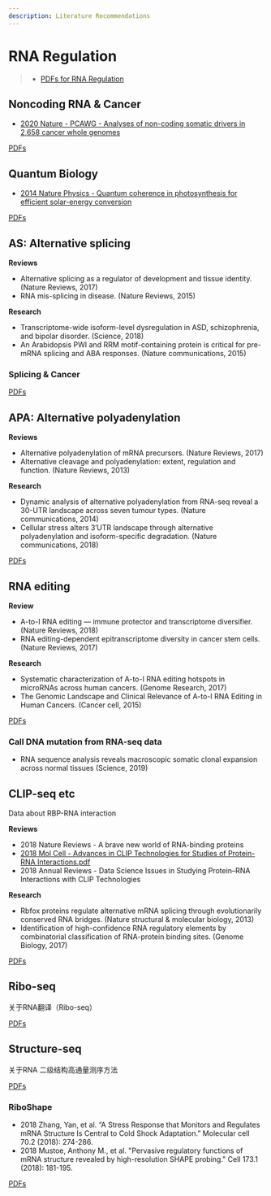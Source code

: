 ```yaml
---
description: Literature Recommendations
---
```


# RNA Regulation

> * [PDFs for RNA Regulation](https://cloud.tsinghua.edu.cn/d/759f79f0a9c24fb7aab4/)

## Noncoding RNA & Cancer

* [2020 Nature - PCAWG - Analyses of non-coding somatic drivers in 2,658 cancer whole genomes](https://cloud.tsinghua.edu.cn/d/759f79f0a9c24fb7aab4/files/?p=%2FNoncoding%20RNA%20and%20cancer%2F2020%20Nature%20-%20PCAWG%20-%20Analyses%20of%20non-coding%20somatic%20drivers%20in%202%2C658%20cancer%20whole%20genomes.pdf)

[PDFs](https://cloud.tsinghua.edu.cn/d/759f79f0a9c24fb7aab4/?p=%2FNoncoding%20RNA%20and%20cancer&mode=list)

## Quantum Biology

* [2014 Nature Physics - Quantum coherence in photosynthesis for efficient solar-energy conversion](https://cloud.tsinghua.edu.cn/d/759f79f0a9c24fb7aab4/files/?p=%2FQuantum%20Biology%2FQuantum%20coherence%20in%20photosynthesis%20for%20efficient%20solar-energy%20conversion.pdf)

[PDFs](https://cloud.tsinghua.edu.cn/d/759f79f0a9c24fb7aab4/?p=%2FQuantum%20Biology&mode=list)

## AS: Alternative splicing

**Reviews**

* Alternative splicing as a regulator of development and tissue identity. \(Nature Reviews, 2017\)
* RNA mis-splicing in disease. \(Nature Reviews, 2015\)

**Research**

* Transcriptome-wide isoform-level dysregulation in ASD, schizophrenia, and bipolar disorder. \(Science, 2018\)
* An Arabidopsis PWI and RRM motif-containing protein is critical for pre-mRNA splicing and ABA responses. \(Nature communications, 2015\)

### Splicing & Cancer

[PDFs](https://cloud.tsinghua.edu.cn/d/759f79f0a9c24fb7aab4/?p=/Splice%20and%20Cancer&mode=list)

## APA: Alternative polyadenylation

**Reviews**

* Alternative polyadenylation of mRNA precursors. \(Nature Reviews, 2017\)
* Alternative cleavage and polyadenylation: extent, regulation and function. \(Nature Reviews, 2013\)

**Research**

* Dynamic analysis of alternative polyadenylation from RNA-seq reveal a 30-UTR landscape across seven tumour types. \(Nature communications, 2014\)
* Cellular stress alters 3′UTR landscape through alternative polyadenylation and isoform-specific degradation. \(Nature communications, 2018\)

[PDFs](https://cloud.tsinghua.edu.cn/d/759f79f0a9c24fb7aab4/?p=%2FAlternative%20polyadenylation&mode=list)

## RNA editing

**Review**

* A-to-I RNA editing — immune protector and transcriptome diversifier. \(Nature Reviews, 2018\)
* RNA editing-dependent epitranscriptome diversity in cancer stem cells. \(Nature Reviews, 2017\)

**Research**

* Systematic characterization of A-to-I RNA editing hotspots in microRNAs across human cancers. \(Genome Research, 2017\) 
* The Genomic Landscape and Clinical Relevance of A-to-I RNA Editing in Human Cancers. \(Cancer cell, 2015\)

[PDFs](https://cloud.tsinghua.edu.cn/d/759f79f0a9c24fb7aab4/?p=%2FRNA%20editing&mode=list)

### Call DNA mutation from RNA-seq data

* RNA sequence analysis reveals macroscopic somatic clonal expansion across normal tissues \(Science, 2019\) 

## CLIP-seq etc

Data about RBP-RNA interaction

**Reviews**

* 2018 Nature Reviews - A brave new world of RNA-binding proteins
* [2018 Mol Cell - Advances in CLIP Technologies for Studies of Protein-RNA Interactions.pdf](https://cloud.tsinghua.edu.cn/d/759f79f0a9c24fb7aab4/files/?p=%2FRBP-RNA%20interaction%2Freview%2F2018%20Mol%20Cell%20-%20Advances%20in%20CLIP%20Technologies%20for%20Studies%20of%20Protein-RNA%20Interactions.pdf)
* 2018 Annual Reviews - Data Science Issues in Studying Protein–RNA Interactions with CLIP Technologies 

**Research**

* Rbfox proteins regulate alternative mRNA splicing through evolutionarily conserved RNA bridges. \(Nature structural & molecular biology, 2013\)
* Identification of high-confidence RNA regulatory elements by combinatorial classification of RNA-protein binding sites. \(Genome Biology, 2017\)

[PDFs](https://cloud.tsinghua.edu.cn/d/759f79f0a9c24fb7aab4/?p=%2FRBP-RNA%20interaction&mode=list)

## Ribo-seq

关于RNA翻译（Ribo-seq）

[PDFs](https://cloud.tsinghua.edu.cn/d/759f79f0a9c24fb7aab4/?p=/Riboseq&mode=list)

## Structure-seq

关于RNA 二级结构高通量测序方法

[PDFs](https://cloud.tsinghua.edu.cn/d/759f79f0a9c24fb7aab4/?p=/RNA%20Probing%20Experiments&mode=list)

### RiboShape

* 2018 Zhang, Yan, et al. “A Stress Response that Monitors and Regulates mRNA Structure Is Central to Cold Shock Adaptation.” Molecular cell 70.2 \(2018\): 274-286.
* 2018 Mustoe, Anthony M., et al. "Pervasive regulatory functions of mRNA structure revealed by high-resolution SHAPE probing." Cell 173.1 \(2018\): 181-195.

[PDFs](https://cloud.tsinghua.edu.cn/d/759f79f0a9c24fb7aab4/?p=/Riboshape&mode=list)

